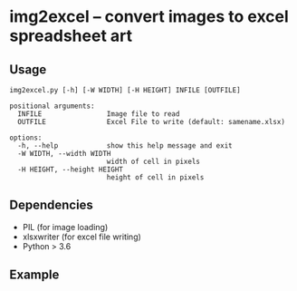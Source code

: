 # img2excel – convert images to excel spreadsheet art

## Usage

```
img2excel.py [-h] [-W WIDTH] [-H HEIGHT] INFILE [OUTFILE]

positional arguments:
  INFILE                Image file to read
  OUTFILE               Excel File to write (default: samename.xlsx)

options:
  -h, --help            show this help message and exit
  -W WIDTH, --width WIDTH
                        width of cell in pixels
  -H HEIGHT, --height HEIGHT
                        height of cell in pixels
```

## Dependencies

- PIL (for image loading)
- xlsxwriter (for excel file writing)
- Python > 3.6

## Example


